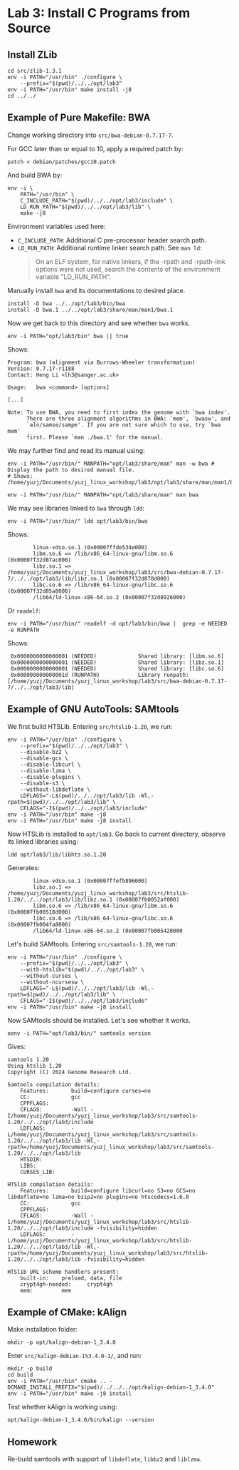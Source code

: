 # Lab 3: Install C Programs from Source

## Install ZLib

```shell
cd src/zlib-1.3.1
env -i PATH="/usr/bin" ./configure \
    --prefix="$(pwd)/../../opt/lab3"
env -i PATH="/usr/bin" make install -j8
cd ../../
```

## Example of Pure Makefile: BWA

Change working directory into `src/bwa-debian-0.7.17-7`.

For GCC later than or equal to 10, apply a required patch by:

```shell
patch < debian/patches/gcc10.patch
```

And build BWA by:

```shell
env -i \
    PATH="/usr/bin" \
    C_INCLUDE_PATH="$(pwd)/../../opt/lab3/include" \
    LD_RUN_PATH="$(pwd)/../../opt/lab3/lib" \
    make -j8
```

Environment variables used here:

- `C_INCLUDE_PATH`: Additional C pre-processor header search path.
- `LD_RUN_PATH`: Additional runtime linker search path. See `man ld`:
    > On an ELF system, for native linkers, if the -rpath and -rpath-link options were not used, search the contents of the environment variable "LD_RUN_PATH".

Manually install `bwa` and its documentations to desired place.

```shell
install -D bwa ../../opt/lab3/bin/bwa
install -D bwa.1 ../../opt/lab3/share/man/man1/bwa.1
```

Now we get back to this directory and see whether `bwa` works.

```shell
env -i PATH="opt/lab3/bin" bwa || true
```

Shows:

```text
Program: bwa (alignment via Burrows-Wheeler transformation)
Version: 0.7.17-r1188
Contact: Heng Li <lh3@sanger.ac.uk>

Usage:   bwa <command> [options]

[...]

Note: To use BWA, you need to first index the genome with `bwa index'.
      There are three alignment algorithms in BWA: `mem', `bwasw', and
      `aln/samse/sampe'. If you are not sure which to use, try `bwa mem'
      first. Please `man ./bwa.1' for the manual.
```

We may further find and read its manual using:

```shell
env -i PATH="/usr/bin/" MANPATH="opt/lab3/share/man" man -w bwa # Display the path to desired manual file.
# Shows: /home/yuzj/Documents/yuzj_linux_workshop/lab3/opt/lab3/share/man/man1/bwa.1

env -i PATH="/usr/bin/" MANPATH="opt/lab3/share/man" man bwa
```

We may see libraries linked to `bwa` through `ldd`:

```shell
env -i PATH="/usr/bin/" ldd opt/lab3/bin/bwa
```

Shows:

```text
        linux-vdso.so.1 (0x00007ffde534e000)
        libm.so.6 => /lib/x86_64-linux-gnu/libm.so.6 (0x00007f32d87ac000)
        libz.so.1 => /home/yuzj/Documents/yuzj_linux_workshop/lab3/src/bwa-debian-0.7.17-7/../../opt/lab3/lib/libz.so.1 (0x00007f32d878d000)
        libc.so.6 => /lib/x86_64-linux-gnu/libc.so.6 (0x00007f32d85a8000)
        /lib64/ld-linux-x86-64.so.2 (0x00007f32d8926000)
```

Or `readelf`:

```shell
env -i PATH="/usr/bin/" readelf -d opt/lab3/bin/bwa |  grep -e NEEDED -e RUNPATH
```

Shows:

```text
 0x0000000000000001 (NEEDED)             Shared library: [libm.so.6]
 0x0000000000000001 (NEEDED)             Shared library: [libz.so.1]
 0x0000000000000001 (NEEDED)             Shared library: [libc.so.6]
 0x000000000000001d (RUNPATH)            Library runpath: [/home/yuzj/Documents/yuzj_linux_workshop/lab3/src/bwa-debian-0.7.17-7/../../opt/lab3/lib]
```

## Example of GNU AutoTools: SAMtools

We first build HTSLib. Entering `src/htslib-1.20`, we run:

```shell
env -i PATH="/usr/bin" ./configure \
    --prefix="$(pwd)/../../opt/lab3" \
    --disable-bz2 \
    --disable-gcs \
    --disable-libcurl \
    --disable-lzma \
    --disable-plugins \
    --disable-s3 \
    --without-libdeflate \
    LDFLAGS="-L$(pwd)/../../opt/lab3/lib -Wl,-rpath=$(pwd)/../../opt/lab3/lib" \
    CFLAGS="-I$(pwd)/../../opt/lab3/include"
env -i PATH="/usr/bin" make -j8
env -i PATH="/usr/bin" make -j8 install
```

Now HTSLib is installed to `opt/lab3`. Go back to current directory, observe its linked libraries using:

```shell
ldd opt/lab3/lib/libhts.so.1.20
```

Generates:

```text
        linux-vdso.so.1 (0x00007ffefb896000)
        libz.so.1 => /home/yuzj/Documents/yuzj_linux_workshop/lab3/src/htslib-1.20/../../opt/lab3/lib/libz.so.1 (0x00007fb0052af000)
        libm.so.6 => /lib/x86_64-linux-gnu/libm.so.6 (0x00007fb00518d000)
        libc.so.6 => /lib/x86_64-linux-gnu/libc.so.6 (0x00007fb004fa8000)
        /lib64/ld-linux-x86-64.so.2 (0x00007fb005420000
```

Let's build SAMtools. Entering `src/samtools-1.20`, we run:

```shell
env -i PATH="/usr/bin" ./configure \
    --prefix="$(pwd)/../../opt/lab3" \
    --with-htslib="$(pwd)/../../opt/lab3" \
    --without-curses \
    --without-ncursesw \
    LDFLAGS="-L$(pwd)/../../opt/lab3/lib -Wl,-rpath=$(pwd)/../../opt/lab3/lib" \
    CFLAGS="-I$(pwd)/../../opt/lab3/include"
env -i PATH="/usr/bin" make -j8 install
```

Now SAMtools should be installed. Let's see whether it works.

```shell
oenv -i PATH="opt/lab3/bin/" samtools version
```

Gives:

```text
samtools 1.20
Using htslib 1.20
Copyright (C) 2024 Genome Research Ltd.

Samtools compilation details:
    Features:       build=configure curses=no 
    CC:             gcc
    CPPFLAGS:       
    CFLAGS:         -Wall -I/home/yuzj/Documents/yuzj_linux_workshop/lab3/src/samtools-1.20/../../opt/lab3/include
    LDFLAGS:        -L/home/yuzj/Documents/yuzj_linux_workshop/lab3/src/samtools-1.20/../../opt/lab3/lib -Wl,-rpath=/home/yuzj/Documents/yuzj_linux_workshop/lab3/src/samtools-1.20/../../opt/lab3/lib
    HTSDIR:         
    LIBS:           
    CURSES_LIB:     

HTSlib compilation details:
    Features:       build=configure libcurl=no S3=no GCS=no libdeflate=no lzma=no bzip2=no plugins=no htscodecs=1.6.0
    CC:             gcc
    CPPFLAGS:       
    CFLAGS:         -Wall -I/home/yuzj/Documents/yuzj_linux_workshop/lab3/src/htslib-1.20/../../opt/lab3/include -fvisibility=hidden
    LDFLAGS:        -L/home/yuzj/Documents/yuzj_linux_workshop/lab3/src/htslib-1.20/../../opt/lab3/lib -Wl,-rpath=/home/yuzj/Documents/yuzj_linux_workshop/lab3/src/htslib-1.20/../../opt/lab3/lib -fvisibility=hidden 

HTSlib URL scheme handlers present:
    built-in:    preload, data, file
    crypt4gh-needed:     crypt4gh
    mem:         mem
```

## Example of CMake: kAlign

Make installation folder:

```shell
mkdir -p opt/kalign-debian-1_3.4.0
```

Enter `src/kalign-debian-1%3.4.0-1/`, and run:

```shell
mkdir -p build
cd build
env -i PATH="/usr/bin" cmake .. -DCMAKE_INSTALL_PREFIX="$(pwd)/../../../opt/kalign-debian-1_3.4.0"
env -i PATH="/usr/bin" make -j8 install
```

Test whether kAlign is working using:

```shell
opt/kalign-debian-1_3.4.0/bin/kalign --version
```

## Homework

Re-build samtools with support of `libdeflate`, `libbz2` and `liblzma`.
